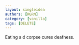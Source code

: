 ```yaml
---
layout: singleidea
authors: [RGRN]
category: [vanilla]
tags: [DELETE]
---
```

Eating a d corpse cures deafness.
